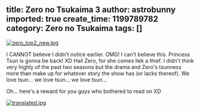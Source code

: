title: Zero no Tsukaima 3
author: astrobunny
imported: true
create_time: 1199789782
category: Zero no Tsukaima
tags: []
---
 [![zero_top2_new.jpg](wp-uploads/2008/01/zero_top2_new.thumbnail.jpg)](/images/wp-uploads/2008/01/zero_top2_new.jpg "zero\_top2\_new.jpg")  
  
I CANNOT believe I didn't notice earlier. OMG! I can't believe this. Princess Tsun is gonna be back! XD Hail Zero, for she comes liek a thief. I didn't think very highly of the past two seasons but the drama and Zero's tsunness more than make up for whatever story the show has (or lacks thereof). We love tsun... we love tsun... we love tsun...  
  
<!--more-->  
  
Oh... here's a reward for you guys who bothered to read on XD  
  
 [![translated.jpg](wp-uploads/2008/01/translated.thumbnail.jpg)](/images/wp-uploads/2008/01/translated.jpg "translated.jpg")